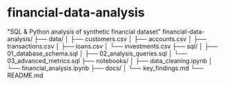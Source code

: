 # financial-data-analysis
"SQL &amp; Python analysis of synthetic financial dataset"
financial-data-analysis/
├── data/
│   ├── customers.csv
│   ├── accounts.csv
│   ├── transactions.csv
│   ├── loans.csv
│   └── investments.csv
├── sql/
│   ├── 01_database_schema.sql
│   ├── 02_analysis_queries.sql
│   └── 03_advanced_metrics.sql
├── notebooks/
│   ├── data_cleaning.ipynb
│   └── financial_analysis.ipynb
├── docs/
│   └── key_findings.md
└── README.md
